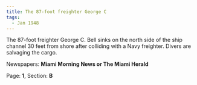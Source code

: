 ```yaml
---  
title: The 87-foot freighter George C  
tags:  
  - Jan 1948  
---  
```

  
The 87-foot freighter George C. Bell sinks on the north side of the ship channel 30 feet from shore after colliding with a Navy freighter. Divers are salvaging the cargo.  
  
Newspapers: **Miami Morning News or The Miami Herald**  
  
Page: **1**, Section: **B** 
